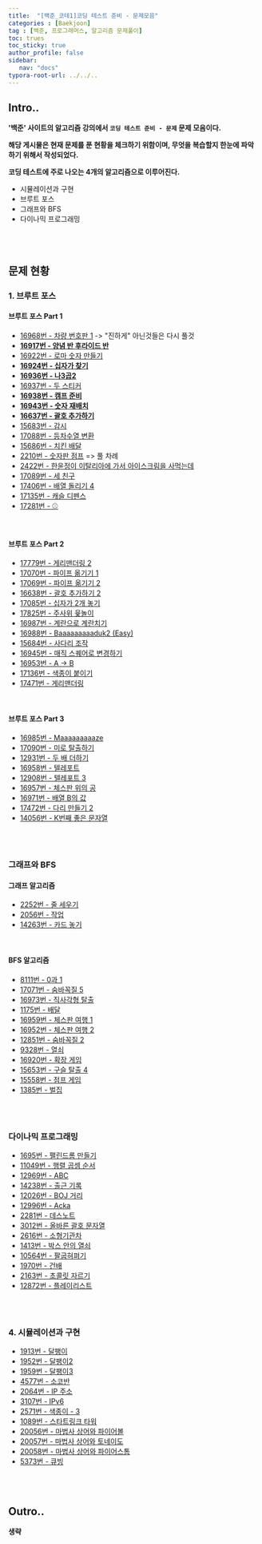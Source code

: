 ```yaml
---
title:  "[백준_코테1]코딩 테스트 준비 - 문제모음"
categories : [Baekjoon]
tag : [백준, 프로그래머스, 알고리즘 문제풀이]
toc: trues
toc_sticky: true
author_profile: false
sidebar:
   nav: "docs"
typora-root-url: ../../..
---
```




## Intro..

**'백준' 사이트의 알고리즘 강의에서 `코딩 테스트 준비 - 문제`  문제 모음이다.**

**해당 게시물은 현재 문제를 푼 현황을 체크하기 위함이며, 무엇을 복습할지 한눈에 파악하기 위해서 작성되었다.**

**코딩 테스트에 주로 나오는 4개의 알고리즘으로 이루어진다.**

* 시뮬레이션과 구현
* 브루트 포스
* 그래프와 BFS
* 다이나믹 프로그래밍

<br><br>

## 문제 현황

### 1. 브루트 포스

#### 브루트 포스 Part 1

- [16968번 - 차량 번호판 1]() -> "진하게" 아닌것들은 다시 풀것
- **[16917번 - 양념 반 후라이드 반](https://bh946.github.io/baekjoontest/(java)%EC%96%91%EB%85%90-%EB%B0%98-%ED%9B%84%EB%9D%BC%EC%9D%B4%EB%93%9C-%EB%B0%98-%EB%B0%B1%EC%A4%8016917/)**
- [16922번 - 로마 숫자 만들기](https://bh946.github.io/baekjoontest/(java)%EB%A1%9C%EB%A7%88-%EC%88%AB%EC%9E%90-%EB%A7%8C%EB%93%A4%EA%B8%B0-%EB%B0%B1%EC%A4%8016922/)
- **[16924번 - 십자가 찾기](https://bh946.github.io/baekjoontest/(java)%EC%8B%AD%EC%9E%90%EA%B0%80-%EC%B0%BE%EA%B8%B0-%EB%B0%B1%EC%A4%8016924/)**
- **[16936번 - 나3곱2](https://bh946.github.io/baekjoontest/(java)%EB%82%983%EA%B3%B12-%EB%B0%B1%EC%A4%8016936/)** 
- [16937번 - 두 스티커](https://www.acmicpc.net/problem/16937)
- **[16938번 - 캠프 준비](https://bh946.github.io/baekjoontest/(java)%EC%BA%A0%ED%94%84-%EC%A4%80%EB%B9%84-%EB%B0%B1%EC%A4%8016938/)**
- **[16943번 - 숫자 재배치](https://bh946.github.io/baekjoontest/(java)%EC%88%AB%EC%9E%90-%EC%9E%AC%EB%B0%B0%EC%B9%98-%EB%B0%B1%EC%A4%8016943/)**
- **[16637번 - 괄호 추가하기](https://bh946.github.io/baekjoontest/(java)%EA%B4%84%ED%98%B8-%EC%B6%94%EA%B0%80%ED%95%98%EA%B8%B0-%EB%B0%B1%EC%A4%8016637/)**
- [15683번 - 감시](https://www.acmicpc.net/problem/15683)
- [17088번 - 등차수열 변환](https://www.acmicpc.net/problem/17088)
- [15686번 - 치킨 배달](https://www.acmicpc.net/problem/15686) 
- [2210번 - 숫자판 점프](https://www.acmicpc.net/problem/2210)  => 풀 차례
- [2422번 - 한윤정이 이탈리아에 가서 아이스크림을 사먹는데](https://www.acmicpc.net/problem/2422)
- [17089번 - 세 친구](https://www.acmicpc.net/problem/17089)
- [17406번 - 배열 돌리기 4](https://www.acmicpc.net/problem/17406)
- [17135번 - 캐슬 디펜스](https://www.acmicpc.net/problem/17135)
- [17281번 - ⚾](https://www.acmicpc.net/problem/17281)

<br>

#### 브루트 포스 Part 2

- [17779번 - 게리맨더링 2](https://www.acmicpc.net/problem/17779)
- [17070번 - 파이프 옮기기 1](https://www.acmicpc.net/problem/17070)
- [17069번 - 파이프 옮기기 2](https://www.acmicpc.net/problem/17069)
- [16638번 - 괄호 추가하기 2](https://www.acmicpc.net/problem/16638)
- [17085번 - 십자가 2개 놓기](https://www.acmicpc.net/problem/17085)
- [17825번 - 주사위 윷놀이](https://www.acmicpc.net/problem/17825)
- [16987번 - 계란으로 계란치기](https://www.acmicpc.net/problem/16987)
- [16988번 - Baaaaaaaaaduk2 (Easy)](https://www.acmicpc.net/problem/16988)
- [15684번 - 사다리 조작](https://www.acmicpc.net/problem/15684)
- [16945번 - 매직 스퀘어로 변경하기](https://www.acmicpc.net/problem/16945)
- [16953번 - A → B](https://www.acmicpc.net/problem/16953)
- [17136번 - 색종이 붙이기](https://www.acmicpc.net/problem/17136)
- [17471번 - 게리맨더링](https://www.acmicpc.net/problem/17471)

<br>

#### 브루트 포스 Part 3

- [16985번 - Maaaaaaaaaze](https://www.acmicpc.net/problem/16985)
- [17090번 - 미로 탈출하기](https://www.acmicpc.net/problem/17090)
- [12931번 - 두 배 더하기](https://www.acmicpc.net/problem/12931)
- [16958번 - 텔레포트](https://www.acmicpc.net/problem/16958)
- [12908번 - 텔레포트 3](https://www.acmicpc.net/problem/12908)
- [16957번 - 체스판 위의 공](https://www.acmicpc.net/problem/16957)
- [16971번 - 배열 B의 값](https://www.acmicpc.net/problem/16971)
- [17472번 - 다리 만들기 2](https://www.acmicpc.net/problem/17472)
- [14056번 - K번째 좋은 문자열](https://www.acmicpc.net/problem/14056)

<br><br>

### 그래프와 BFS

#### 그래프 알고리즘

- [2252번 - 줄 세우기](https://www.acmicpc.net/problem/2252)
- [2056번 - 작업](https://www.acmicpc.net/problem/2056)
- [14263번 - 카드 놓기](https://www.acmicpc.net/problem/14263)

<br>

#### BFS 알고리즘

- [8111번 - 0과 1](https://www.acmicpc.net/problem/8111)
- [17071번 - 숨바꼭질 5](https://www.acmicpc.net/problem/17071)
- [16973번 - 직사각형 탈출](https://www.acmicpc.net/problem/16973)
- [1175번 - 배달](https://www.acmicpc.net/problem/1175)
- [16959번 - 체스판 여행 1](https://www.acmicpc.net/problem/16959)
- [16952번 - 체스판 여행 2](https://www.acmicpc.net/problem/16952)
- [12851번 - 숨바꼭질 2](https://www.acmicpc.net/problem/12851)
- [9328번 - 열쇠](https://www.acmicpc.net/problem/9328)
- [16920번 - 확장 게임](https://www.acmicpc.net/problem/16920)
- [15653번 - 구슬 탈출 4](https://www.acmicpc.net/problem/15653)
- [15558번 - 점프 게임](https://www.acmicpc.net/problem/15558)
- [1385번 - 벌집](https://www.acmicpc.net/problem/1385)

<br><br>

### 다이나믹 프로그래밍

- [1695번 - 팰린드롬 만들기](https://www.acmicpc.net/problem/1695)
- [11049번 - 행렬 곱셈 순서](https://www.acmicpc.net/problem/11049)
- [12969번 - ABC](https://www.acmicpc.net/problem/12969)
- [14238번 - 출근 기록](https://www.acmicpc.net/problem/14238)
- [12026번 - BOJ 거리](https://www.acmicpc.net/problem/12026)
- [12996번 - Acka](https://www.acmicpc.net/problem/12996)
- [2281번 - 데스노트](https://www.acmicpc.net/problem/2281)
- [3012번 - 올바른 괄호 문자열](https://www.acmicpc.net/problem/3012)
- [2616번 - 소형기관차](https://www.acmicpc.net/problem/2616)
- [1413번 - 박스 안의 열쇠](https://www.acmicpc.net/problem/1413)
- [10564번 - 팔굽혀펴기](https://www.acmicpc.net/problem/10564)
- [1970번 - 건배](https://www.acmicpc.net/problem/1970)
- [2163번 - 초콜릿 자르기](https://www.acmicpc.net/problem/2163)
- [12872번 - 플레이리스트](https://www.acmicpc.net/problem/12872)

<br><br>

### 4. 시뮬레이션과 구현

- [1913번 - 달팽이](https://www.acmicpc.net/problem/1913)
- [1952번 - 달팽이2](https://www.acmicpc.net/problem/1952)
- [1959번 - 달팽이3](https://www.acmicpc.net/problem/1959)
- [4577번 - 소코반](https://www.acmicpc.net/problem/4577)
- [2064번 - IP 주소](https://www.acmicpc.net/problem/2064)
- [3107번 - IPv6](https://www.acmicpc.net/problem/3107)
- [2571번 - 색종이 - 3](https://www.acmicpc.net/problem/2571)
- [1089번 - 스타트링크 타워](https://www.acmicpc.net/problem/1089)
- [20056번 - 마법사 상어와 파이어볼](https://www.acmicpc.net/problem/20056)
- [20057번 - 마법사 상어와 토네이도](https://www.acmicpc.net/problem/20057)
- [20058번 - 마법사 상어와 파이어스톰](https://www.acmicpc.net/problem/20058)
- [5373번 - 큐빙](https://www.acmicpc.net/problem/5373)

<br><br>

## Outro..

**생략**

